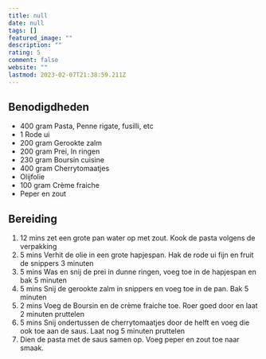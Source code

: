 ```yaml
---
title: null
date: null
tags: []
featured_image: ""
description: ""
rating: 5
comment: false
website: ""
lastmod: 2023-02-07T21:38:59.211Z
---
```


## Benodigdheden

-   400 gram  Pasta, Penne rigate, fusilli, etc 
-   1  Rode ui 
-   200 gram  Gerookte zalm 
-   200 gram  Prei, In ringen 
-   230 gram  Boursin cuisine 
-   400 gram  Cherrytomaatjes 
-   Olijfolie 
-   100 gram  Crème fraiche  
-   Peper en zout  

## Bereiding

1.  12 mins  zet een grote pan water op met zout. Kook de pasta volgens de verpakking 
2.  5 mins  Verhit de olie in een grote hapjespan. Hak de rode ui fijn en fruit de snippers 3 minuten 
3.  5 mins  Was en snij de prei in dunne ringen, voeg toe in de hapjespan en bak 5 minuten 
4.  5 mins  Snij de gerookte zalm in snippers en voeg toe in de pan. Bak 5 minuten 
5.  2 mins  Voeg de Boursin en de crème fraiche toe. Roer goed door en laat 2 minuten pruttelen 
6.  5 mins  Snij ondertussen de cherrytomaatjes door de helft en voeg die ook toe aan de saus. Laat nog 5 minuten pruttelen 
7.  Dien de pasta met de saus samen op. Voeg peper en zout toe naar smaak.